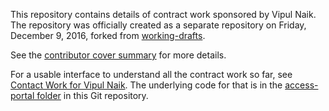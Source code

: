 This repository contains details of contract work sponsored by Vipul Naik. The repository was officially created as a separate repository on Friday, December 9, 2016, forked from [working-drafts](https://github.com/vipulnaik/working-drafts).

See the [contributor cover summary](https://github.com/vipulnaik/contractwork/blob/master/contributor-cover-summary.mediawiki) for more details.

For a usable interface to understand all the contract work so far, see [Contact Work for Vipul Naik](http://contractwork.vipulnaik.com). The underlying code for that is in the [access-portal folder](https://github.com/vipulnaik/contractwork/tree/master/access-portal/) in this Git repository.
